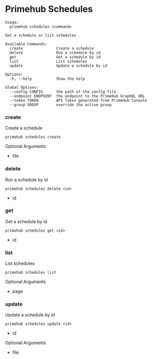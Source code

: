 
# Primehub Schedules

```
Usage: 
  primehub schedules <command>

Get a schedule or list schedules

Available Commands:
  create               Create a schedule
  delete               Run a schedule by id
  get                  Get a schedule by id
  list                 List schedules
  update               Update a schedule by id

Options:
  -h, --help           Show the help

Global Options:
  --config CONFIG      the path of the config file
  --endpoint ENDPOINT  the endpoint to the PrimeHub GraphQL URL
  --token TOKEN        API Token generated from PrimeHub Console
  --group GROUP        override the active group

```


### create

Create a schedule


```
primehub schedules create
```
 



Optional Arguments

* file

 



### delete

Run a schedule by id


```
primehub schedules delete <id>
```

* id
 


 



### get

Get a schedule by id


```
primehub schedules get <id>
```

* id
 


 



### list

List schedules


```
primehub schedules list
```
 



Optional Arguments

* page

 



### update

Update a schedule by id


```
primehub schedules update <id>
```

* id
 



Optional Arguments

* file

 


 
